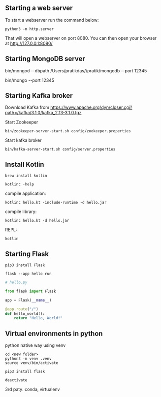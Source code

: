 ## Starting a web server
To start a webserver run the command below:

```shell
python3 -m http.server
```
That will open a webserver on port 8080. You can then open your browser at http://127.0.0.1:8080/

## Starting MongoDB server
bin/mongod --dbpath /Users/pratikdas//pratik/mongodb --port 12345

bin/mongo --port 12345

## Starting Kafka broker

Download Kafka from https://www.apache.org/dyn/closer.cgi?path=/kafka/3.1.0/kafka_2.13-3.1.0.tgz

Start Zookeeper

```shell
bin/zookeeper-server-start.sh config/zookeeper.properties
```
Start kafka broker

```shell
bin/kafka-server-start.sh config/server.properties
```
## Install Kotlin
```shell
brew install kotlin
```
```shell
kotlinc -help
```
compile application:
```shell
kotlinc hello.kt -include-runtime -d hello.jar
```
compile library: 
```shell
kotlinc hello.kt -d hello.jar
```
REPL: 
```shell
kotlin
```
## Starting Flask
```shell
pip3 install Flask
```
```shell
flask --app hello run
```
```python
# hello.py

from flask import Flask

app = Flask(__name__)

@app.route("/")
def hello_world():
    return "Hello, World!"
```
## Virtual environments in python
python native way using venv
```shell
cd <new folder>
python3 -m venv .venv
source venv/bin/activate
```
```shell
pip3 install flask
```
```shell
deactivate
```
3rd paty: conda, virtualenv
